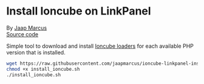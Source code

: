 # Install Ioncube on LinkPanel

By [Jaap Marcus](https://github.com/jaapmarcus/)  
[Source code](https://github.com/jaapmarcus/ioncube-linkpanel-installer)

Simple tool to download and install [Ioncube loaders](https://www.ioncube.com/loaders.php) for each available PHP version that is installed.

```bash
wget https://raw.githubusercontent.com/jaapmarcus/ioncube-linkpanel-installer/main/install_ioncube.sh
chmod +x install_ioncube.sh
./install_ioncube.sh
```
